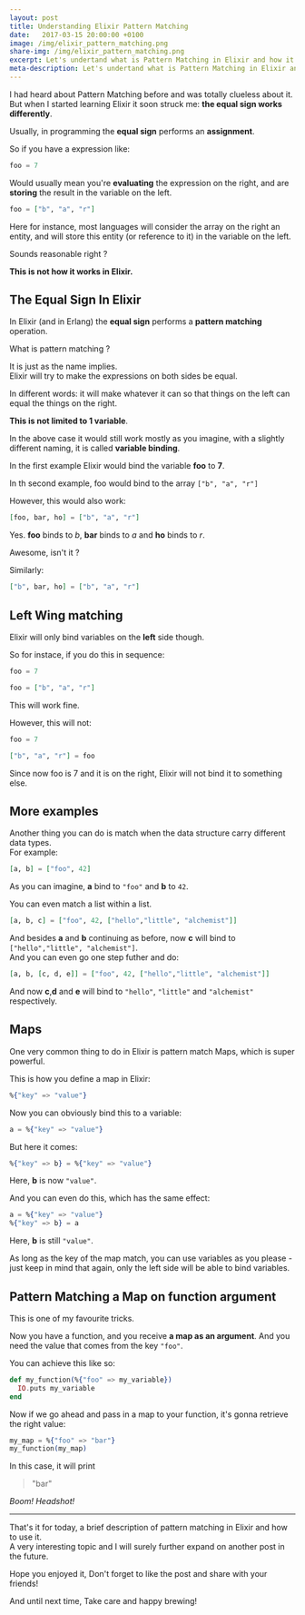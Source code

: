 ```yaml
---
layout: post
title: Understanding Elixir Pattern Matching
date:   2017-03-15 20:00:00 +0100
image: /img/elixir_pattern_matching.png
share-img: /img/elixir_pattern_matching.png
excerpt: Let's undertand what is Pattern Matching in Elixir and how it makes code more efficient and more readable.
meta-description: Let's undertand what is Pattern Matching in Elixir and how it makes code more efficient and more readable.
---
```

I had heard about Pattern Matching before and was totally clueless about it. But when I started learning Elixir it soon struck me: __the equal sign works differently__.

Usually, in programming the __equal sign__ performs an __assignment__.

So if you have a expression like:

```elixir
foo = 7
```

Would usually mean you're __evaluating__ the expression on the right, and are __storing__ the result in the variable on the left.

```elixir
foo = ["b", "a", "r"]
```

Here for instance, most languages will consider the array on the right an entity, and will store this entity (or reference to it) in the variable on the left.

Sounds reasonable right ?

__This is not how it works in Elixir.__

## The Equal Sign In Elixir

In Elixir (and in Erlang) the __equal sign__ performs a __pattern matching__ operation.

What is pattern matching ?

It is just as the name implies.  
Elixir will try to make the expressions on both sides be equal.

In different words: it will make whatever it can so that things on the left can equal the things on the right.

__This is not limited to 1 variable__.

In the above case it would still work mostly as you imagine, with a slightly different naming, it is called __variable binding__.

In the first example Elixir would bind the variable __foo__ to __7__.

In th second example, foo would bind to the array `["b", "a", "r"]`

However, this would also work:

```elixir
[foo, bar, ho] = ["b", "a", "r"]
```

Yes.
__foo__ binds to _b_, __bar__ binds to _a_ and __ho__ binds to _r_.

Awesome, isn't it ?

Similarly:

```elixir
["b", bar, ho] = ["b", "a", "r"]
```

## Left Wing matching

Elixir will only bind variables on the __left__ side though.

So for instace, if you do this in sequence:

```elixir
foo = 7

foo = ["b", "a", "r"]
```

This will work fine.

However, this will not:

```elixir
foo = 7

["b", "a", "r"] = foo
```

Since now foo is 7 and it is on the right, Elixir will not bind it to something else.

## More examples

Another thing you can do is match when the data structure carry different data types.  
For example:

```elixir
[a, b] = ["foo", 42]
```

As you can imagine, __a__ bind to `"foo"` and __b__ to `42`.

You can even match a list within a list.

```elixir
[a, b, c] = ["foo", 42, ["hello","little", "alchemist"]]
```

And besides __a__ and __b__ continuing as before, now __c__ will bind to `["hello","little", "alchemist"]`.  
And you can even go one step futher and do:

```elixir
[a, b, [c, d, e]] = ["foo", 42, ["hello","little", "alchemist"]]
```

And now __c__,__d__ and __e__ will bind to `"hello"`, `"little"` and `"alchemist"` respectively.

## Maps

One very common thing to do in Elixir is pattern match Maps, which is super powerful.

This is how you define a map in Elixir:

```elixir
%{"key" => "value"}
```

Now you can obviously bind this to a variable:

```elixir
a = %{"key" => "value"}
```

But here it comes:

```elixir
%{"key" => b} = %{"key" => "value"}
```
Here, __b__ is now `"value"`.

And you can even do this, which has the same effect:

```elixir
a = %{"key" => "value"}
%{"key" => b} = a
```

Here, __b__ is still `"value"`.

As long as the key of the map match, you can use variables as you please - just keep in mind that again, only the left side will be able to bind variables.

## Pattern Matching a Map on function argument

This is one of my favourite tricks.

Now you have a function, and you receive __a map as an argument__.
And you need the value that comes from the key `"foo"`.

You can achieve this like so:

```elixir
def my_function(%{"foo" => my_variable})
  IO.puts my_variable
end
```

Now if we go ahead and pass in a map to your function, it's gonna retrieve the right value:

```elixir
my_map = %{"foo" => "bar"}
my_function(my_map)
```

In this case, it will print

> "bar"

_Boom! Headshot!_

---

That's it for today, a brief description of pattern matching in Elixir and how to use it.  
A very interesting topic and I will surely further expand on another post in the future.

Hope you enjoyed it,
Don't forget to like the post and share with your friends!

And until next time,
Take care and happy brewing!
